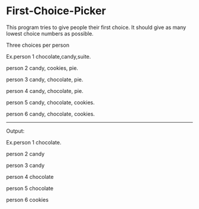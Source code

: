 # First-Choice-Picker

This program  tries to give people their first choice. It should give as many lowest choice numbers as possible. 


Three choices per person

Ex.person 1 chocolate,candy,suite.

person 2 candy, cookies, pie.

person 3 candy, chocolate, pie.

person 4 candy, chocolate, pie.

person 5 candy, chocolate, cookies.

person 6 candy, chocolate, cookies.
______________________________________________________


Output:

Ex.person 1 chocolate.

person 2 candy

person 3 candy

person 4 chocolate

person 5 chocolate

person 6 cookies
